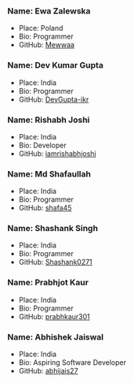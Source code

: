 ### Name: Ewa Zalewska

- Place: Poland
- Bio: Programmer
- GitHub: [Mewwaa](https://github.com/Mewwaa)

### Name: Dev Kumar Gupta

- Place: India
- Bio: Programmer
- GitHub: [DevGupta-ikr](https://github.com/DevGupta-ikr)

### Name: Rishabh Joshi

- Place: India
- Bio: Developer
- GitHub: [iamrishabhjoshi](https://github.com/iamrishabhjoshi)

### Name: Md Shafaullah

- Place: India
- Bio: Programmer
- GitHub: [shafa45](https://github.com/shafa45)

### Name: Shashank Singh

- Place: India
- Bio: Programmer
- GitHub: [Shashank0271](https://github.com/Shashank0271)

### Name: Prabhjot Kaur

- Place: India
- Bio: Programmer
- GitHub: [prabhkaur301](https://github.com/prabhkaur301)

### Name: Abhishek Jaiswal

- Place: India
- Bio: Aspiring Software Developer
- GitHub: [abhijais27](https://github.com/abhijais27)
